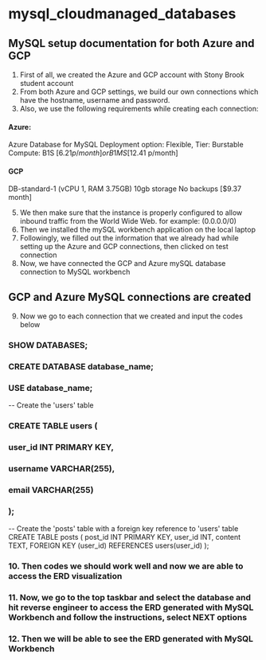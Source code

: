 # mysql_cloudmanaged_databases

## MySQL setup documentation for both Azure and GCP

1. First of all, we created the Azure and GCP account with Stony Brook student account
2. From both Azure and GCP settings, we build our own connections which have the hostname, username and password.
3. Also, we use the following requirements while creating each connection:

#### Azure:
Azure Database for MySQL
Deployment option: Flexible,
Tier: Burstable
Compute: B1S [$6.21 p/month] or B1MS [$12.41 p/month]

#### GCP
DB-standard-1 (vCPU 1, RAM 3.75GB)
10gb storage
No backups [$9.37 month]

5. We then make sure that the instance is properly configured to allow inbound traffic from the World Wide Web. for example: (0.0.0.0/0)
6. Then we installed the mySQL workbench application on the local laptop
7. Followingly, we filled out the information that we already had while setting up the Azure and GCP connections, then clicked on test connection
8. Now, we have connected the GCP and Azure mySQL database connection to MySQL workbench


## GCP and Azure MySQL connections are created

9. Now we go to each connection that we created and input the codes below
   
### SHOW DATABASES;
### CREATE DATABASE database_name;
### USE database_name;

-- Create the 'users' table

### CREATE TABLE users (
###     user_id INT PRIMARY KEY,
###     username VARCHAR(255),
###     email VARCHAR(255)
### );

-- Create the 'posts' table with a foreign key reference to 'users' table
CREATE TABLE posts (
    post_id INT PRIMARY KEY,
    user_id INT,
    content TEXT,
    FOREIGN KEY (user_id) REFERENCES users(user_id)
);

### 10. Then codes we should work well and now we are able to access the ERD visualization
### 11. Now, we go to the top taskbar and select the database and hit reverse engineer to access the ERD generated with MySQL Workbench and follow the instructions, select NEXT options
### 12. Then we will be able to see the ERD generated with MySQL Workbench
